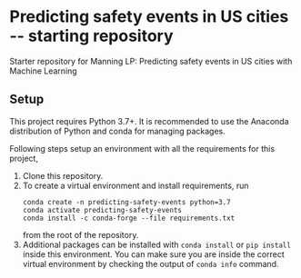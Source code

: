 # Predicting safety events in US cities -- starting repository

Starter repository for Manning LP: Predicting safety events in US cities with Machine Learning

## Setup

This project requires Python 3.7+. It is recommended to use the Anaconda
distribution of Python and conda for managing packages.

Following steps setup an environment with all the requirements for this
project,
 1. Clone this repository.
 2. To create a virtual environment and install requirements, run
    ```
    conda create -n predicting-safety-events python=3.7
    conda activate predicting-safety-events
    conda install -c conda-forge --file requirements.txt
    ```
    from the root of the repository.
 3. Additional packages can be installed with `conda install` or `pip install`
    inside this environment. You can make sure you are inside the correct
    virtual environment by checking the output of `conda info` command.
